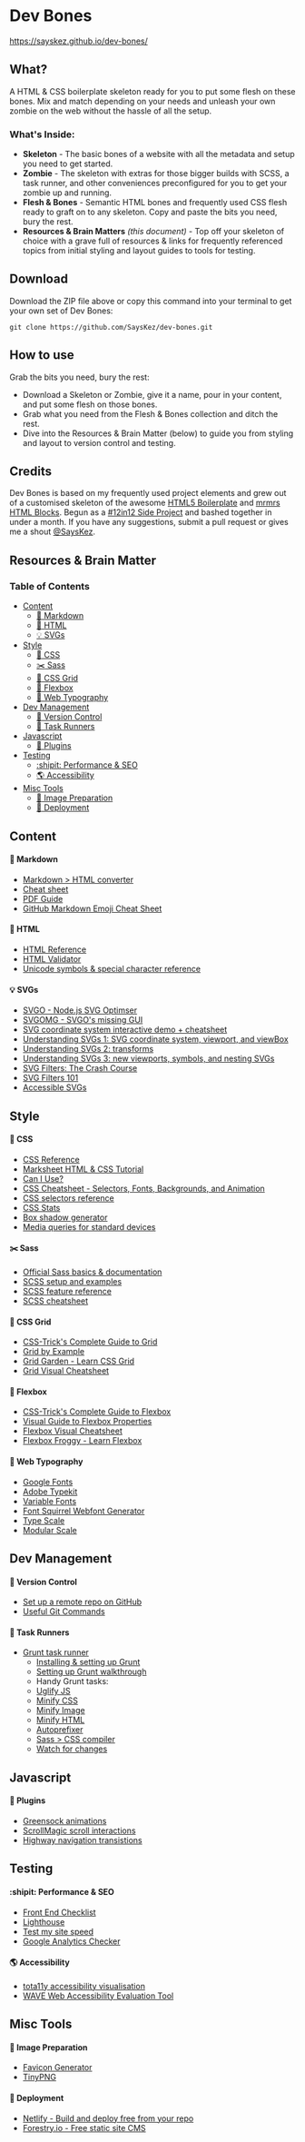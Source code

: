 # Dev Bones
https://sayskez.github.io/dev-bones/

## What?
A HTML & CSS boilerplate skeleton ready for you to put some flesh on these bones. Mix and match depending on your needs and unleash your own zombie on the web without the hassle of all the setup.

### What's Inside:
- **Skeleton** - The basic bones of a website with all the metadata and setup you need to get started.
- **Zombie** - The skeleton with extras for those bigger builds with SCSS, a task runner, and other conveniences preconfigured for you to get your zombie up and running.
- **Flesh & Bones** - Semantic HTML bones and frequently used CSS flesh ready to graft on to any skeleton. Copy and paste the bits you need, bury the rest.
- **Resources & Brain Matters** *(this document)* -  Top off your skeleton of choice with a grave full of resources & links for frequently referenced topics from initial styling and layout guides to tools for testing.


## Download
Download the ZIP file above or copy this command into your terminal to get your own set of Dev Bones:

`git clone https://github.com/SaysKez/dev-bones.git`

## How to use
Grab the bits you need, bury the rest:
- Download a Skeleton or Zombie, give it a name, pour in your content, and put some flesh on those bones.
- Grab what you need from the Flesh & Bones collection and ditch the rest. 
- Dive into the Resources & Brain Matter (below) to guide you from styling and layout to version control and testing.

## Credits
Dev Bones is based on my frequently used project elements and grew out of a customised skeleton of the awesome [HTML5 Boilerplate](https://html5boilerplate.com/) and [mrmrs HTML Blocks](https://github.com/mrmrs/html). Begun as a [#12in12 Side Project](https://medium.com/@SaysKez/12-in-12-a-year-of-design-37a81940c5d0) and bashed together in under a month. If you have any suggestions, submit a pull request or gives me a shout [@SaysKez](https://twitter.com/SaysKez).

## Resources & Brain Matter
### Table of Contents
  - [Content](#content)
      - [:pencil: Markdown](#pencil-markdown)
      - [:speech_balloon: HTML](#speechballoon-html)
      - [:bulb: SVGs](#bulb-svgs)
  - [Style](#style)
      - [:cherry_blossom: CSS](#cherryblossom-css)
      - [:scissors: Sass](#scissors-sass)
      - [:triangular_ruler: CSS Grid](#triangularruler-css-grid)
      - [:muscle: Flexbox](#muscle-flexbox)
      - [:musical_score: Web Typography](#musicalscore-web-typography)
  - [Dev Management](#dev-management)
      - [:construction: Version Control](#construction-version-control)
      - [:runner: Task Runners](#runner-task-runners)
  - [Javascript](#javascript)
      - [:electric_plug: Plugins](#electricplug-plugins)
  - [Testing](#testing)
      - [:shipit: Performance & SEO](#shipit-performance--seo)
      - [:earth_americas: Accessibility](#earthamericas-accessibility)
  - [Misc Tools](#misc-tools)
      - [:space_invader: Image Preparation](#spaceinvader-image-preparation)
      - [:rocket: Deployment](#rocket-deployment)

## Content
#### :pencil: Markdown
- [Markdown > HTML converter](https://daringfireball.net/projects/markdown/dingus)
- [Cheat sheet](https://www.markdownguide.org/cheat-sheet/)
- [PDF Guide](https://guides.github.com/pdfs/markdown-cheatsheet-online.pdf)
- [GitHub Markdown Emoji Cheat Sheet](https://gist.github.com/rxaviers/7360908)

#### :speech_balloon: HTML
- [HTML Reference](https://htmlreference.io/)
- [HTML Validator](https://validator.w3.org/)
- [Unicode symbols & special character reference](https://www.toptal.com/designers/htmlarrows/)

#### :bulb: SVGs
- [SVGO - Node.js SVG Optimser](https://github.com/svg/svgo)
- [SVGOMG - SVGO's missing GUI](https://jakearchibald.github.io/svgomg/)
- [SVG coordinate system interactive demo + cheatsheet](https://www.sarasoueidan.com/demos/interactive-svg-coordinate-system/)
- [Understanding SVGs 1: SVG coordinate system, viewport, and viewBox](https://www.sarasoueidan.com/blog/svg-coordinate-systems/)
- [Understanding SVGs 2: transforms](https://www.sarasoueidan.com/blog/svg-transformations/)
- [Understanding SVGs 3: new viewports, symbols, and nesting SVGs](https://www.sarasoueidan.com/blog/nesting-svgs/)
- [SVG Filters: The Crash Course](https://www.sarasoueidan.com/blog/svg-filters/)
- [SVG Filters 101](https://www.sarasoueidan.com/blog/svg-filters-101/)
- [Accessible SVGs](https://css-tricks.com/accessible-svgs/)

## Style
#### :cherry_blossom: CSS
- [CSS Reference](https://cssreference.io/)
- [Marksheet HTML & CSS Tutorial](https://marksheet.io/)
- [Can I Use?](https://caniuse.com/)
- [CSS Cheatsheet - Selectors, Fonts, Backgrounds, and Animation](https://devhints.io/css)
- [CSS selectors reference](https://css-tricks.com/almanac/selectors/)
- [CSS Stats](https://cssstats.com/)
- [Box shadow generator](https://www.cssmatic.com/box-shadow)
- [Media queries for standard devices](https://css-tricks.com/snippets/css/media-queries-for-standard-devices/)

#### :scissors: Sass
- [Official Sass basics & documentation](https://sass-lang.com/guide)
- [SCSS setup and examples](https://gist.github.com/hofmannsven/b219051467f86f2ac469)
- [SCSS feature reference](https://dev.to/finallynero/scss-cheatsheet-7g6)
- [SCSS cheatsheet](https://devhints.io/sass)

#### :triangular_ruler: CSS Grid
- [CSS-Trick's Complete Guide to Grid](https://css-tricks.com/snippets/css/complete-guide-grid/)
- [Grid by Example](https://gridbyexample.com/)
- [Grid Garden - Learn CSS Grid](https://cssgridgarden.com/)
- [Grid Visual Cheatsheet](http://grid.malven.co/)

#### :muscle: Flexbox
- [CSS-Trick's Complete Guide to Flexbox](https://css-tricks.com/snippets/css/a-guide-to-flexbox/)
- [Visual Guide to Flexbox Properties](https://scotch.io/tutorials/a-visual-guide-to-css3-flexbox-properties)
- [Flexbox Visual Cheatsheet](http://flexbox.malven.co/)
- [Flexbox Froggy - Learn Flexbox](https://flexboxfroggy.com/)

#### :musical_score: Web Typography
- [Google Fonts](https://fonts.google.com/)
- [Adobe Typekit](https://fonts.adobe.com/typekit)
- [Variable Fonts](https://v-fonts.com/)
- [Font Squirrel Webfont Generator](https://www.fontsquirrel.com/tools/webfont-generator)
- [Type Scale](https://type-scale.com/)
- [Modular Scale](https://www.modularscale.com/)

## Dev Management
#### :construction: Version Control
- [Set up a remote repo on GitHub](https://help.github.com/en/articles/adding-an-existing-project-to-github-using-the-command-line)
- [Useful Git Commands](https://github.com/SaysKez/UsefulGitCommands)

#### :runner: Task Runners
- [Grunt task runner](https://gruntjs.com/)
	- [Installing & setting up Grunt](https://gruntjs.com/getting-started)
	- [Setting up Grunt walkthrough](https://24ways.org/2013/grunt-is-not-weird-and-hard/)
	- Handy Grunt tasks:
	- [Uglify JS](https://github.com/gruntjs/grunt-contrib-uglify)
	- [Minify CSS](https://www.npmjs.com/package/grunt-contrib-cssmin)
	- [Minify Image](https://www.npmjs.com/package/grunt-contrib-imagemin)
	- [Minify HTML](https://github.com/gruntjs/grunt-contrib-htmlmin)
	- [Autoprefixer](https://github.com/nDmitry/grunt-postcss)
	- [Sass > CSS compiler](https://github.com/gruntjs/grunt-contrib-sass)
	- [Watch for changes](https://github.com/gruntjs/grunt-contrib-watch)

## Javascript
#### :electric_plug: Plugins
- [Greensock animations](https://greensock.com/)
- [ScrollMagic scroll interactions](https://scrollmagic.io/)
- [Highway navigation transistions](https://highway.js.org/)

## Testing
#### :shipit: Performance & SEO
- [Front End Checklist](https://github.com/thedaviddias/Front-End-Checklist)
- [Lighthouse](https://github.com/GoogleChrome/lighthouse)
- [Test my site speed](https://www.thinkwithgoogle.com/intl/en-gb/feature/testmysite)
- [Google Analytics Checker](http://www.gachecker.com/)

#### :earth_americas: Accessibility
- [tota11y accessibility visualisation](https://khan.github.io/tota11y/)
- [WAVE Web Accessibility Evaluation Tool](http://wave.webaim.org/)

## Misc Tools
#### :space_invader: Image Preparation
- [Favicon Generator](https://realfavicongenerator.net/)
- [TinyPNG](https://tinypng.com/)

#### :rocket: Deployment
- [Netlify - Build and deploy free from your repo](https://www.netlify.com/)
- [Forestry.io - Free static site CMS](https://forestry.io/)
